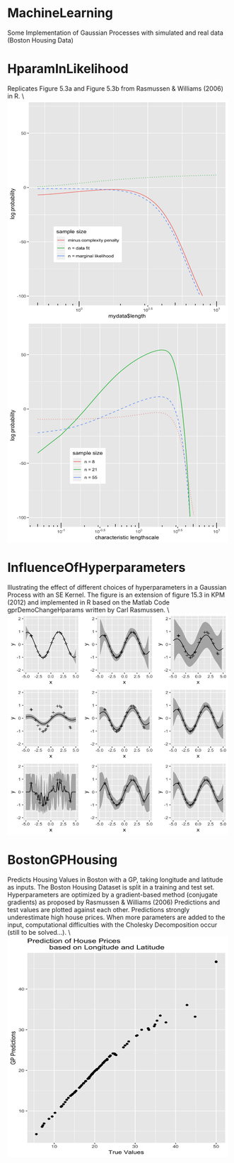 # MachineLearning
Some Implementation of Gaussian Processes with simulated and real data (Boston Housing Data)

# HparamInLikelihood
Replicates Figure 5.3a and Figure 5.3b from Rasmussen & Williams (2006) in R.
\\\
<img src="https://github.com/clarahoffmann/MachineLearning/blob/master/Rasmussen53a.jpg" align="center" height="500" width="500">
<img src="https://github.com/clarahoffmann/MachineLearning/blob/master/Rasmussen53b.jpg" align="center" height="500" width="500">


# InfluenceOfHyperparameters
Illustrating the effect of different choices of hyperparameters in a Gaussian Process with an SE Kernel. The figure is an extension of figure 15.3 in KPM (2012) and implemented in R based on the Matlab Code gprDemoChangeHparams written by Carl Rasmussen.
\\\
<img src="https://github.com/clarahoffmann/MachineLearning/blob/master/noisyhyper.jpg" align="center" height="500" width="500">



# BostonGPHousing
Predicts Housing Values in Boston with a GP, taking longitude and latitude as inputs. The Boston Housing Dataset is split in a training and test set. Hyperparameters are optimized by a gradient-based method (conjugate gradients) as proposed by Rasmussen & Williams (2006)
Predictions and test values are plotted against each other. Predictions strongly underestimate high house prices. When more parameters are added to the input, computational difficulties with the Cholesky Decomposition occur (still to be solved...).
\\\
<img src="https://github.com/clarahoffmann/MachineLearning/blob/master/prediction.jpg" align="center" height="500" width="500">
